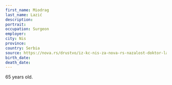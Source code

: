 ```yaml
---
first_name: Miodrag
last_name: Lazić
description: 
portrait: 
occupation: Surgeon
employer: 
city: Nis
province: 
country: Serbia
source: https://nova.rs/drustvo/iz-kc-nis-za-nova-rs-nazalost-doktor-laza-je-preminuo/
birth_date: 
death_date: 
---
```


65 years old.